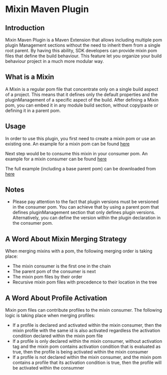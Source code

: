 # Mixin Maven Plugin

## Introduction

Mixin Maven Plugin is a Maven Extension that allows including multiple pom plugin Management sections without the need
to inherit them from a single root parent.
By having this ability, SDK developers can provide mixin pom files that define the build behaviour.
This feature let you organize your build behaviour project in a much more modular way.

## What is a Mixin

A Mixin is a regular pom file that concentrate only on a single build aspect of a project. This means that it defines
only the default properties and the pluginManagement of a specific aspect of the build. After defining a Mixin pom, you
can embed it in any module build section, without copy/paste or defining it in a parent pom.

## Usage

In order to use this plugin, you first need to create a mixin pom or use an existing one.
An example for a mixin pom can be
found [here](../../../blob/master/examples/mixin-maven-plugin/mixin-example/mixin1/pom.xml)

Next step would be to consume this mixin in your consumer pom.
An example for a mixin consumer can be
found [here](../../../blob/master/examples/mixin-maven-plugin/mixin-example/mixin-consumer/pom.xml)

The full example (including a base parent pom) can be downloaded
from [here](../../../tree/master/examples/mixin-maven-plugin/mixin-example/)

## Notes

- Please pay attention to the fact that plugin versions must be versioned in the consumer pom. You can achieve that by
  using a parent pom that defines pluginManagement section that only defines plugin versions. Alternatively, you can
  define the version within the plugin declaration in the consumer pom.

## A Word About Mixin Merging Strategy

When merging mixins with a pom, the following merging order is taking place:

- The mixin consumer is the first one in the chain
- The parent pom of the consumer is next
- The mixin pom files by their order
- Recursive mixin pom files with precedence to their location in the tree

## A Word About Profile Activation

Mixin pom files can contribute profiles to the mixin consumer. The following logic is taking place when merging
profiles:

- If a profile is declared and activated within the mixin consumer, then the mixin profile with the same id is also
  activated regardless the activation condition declared within the mixin pom file
- If a profile is only declared within the mixin consumer, without activation tag and the mixin pom contains activation
  condition that is evaluated as true, then the profile is being activated within the mixin consumer
- If a profile is not declared within the mixin consumer, and the mixin pom contains a profile that its activation
  condition is true, then the profile will be activated within the consumner